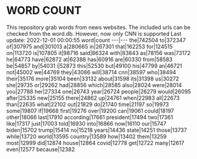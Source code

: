 # WORD COUNT
This repository grab words from news websites. The included urls can be checked from the word.db.
However, now only CNN is supported
Last update: 2022-12-01 00:00:55
word|count
---|---
the|742504
to|372347
of|307975
and|301013
a|280665
in|267301
that|162253
for|124515
on|113720
is|107805
it|98716
said|86324
with|83843
as|78156
was|73172
he|64773
have|62872
at|62388
has|60916
are|60330
from|58583
be|54857
by|54031
i|52873
this|52530
but|49100
his|47799
an|46721
not|45002
we|44769
they|43086
will|38714
cnn|38597
who|38494
their|35176
more|35104
been|33132
about|31598
its|31398
us|30272
she|29735
or|29262
had|28856
which|28585
also|28024
were|28014
you|27788
her|27334
one|26743
year|26724
people|26279
would|26095
after|25335
new|25155
there|24862
up|24761
when|22983
all|22673
than|22635
what|22102
out|21829
do|21740
time|21197
so|19973
some|19807
if|19668
first|19276
over|19200
can|19061
could|18197
other|18066
last|17910
according|17661
president|17494
two|17361
like|17317
just|17003
told|16930
into|16866
now|16110
our|15747
biden|15702
trump|15414
no|15218
years|14436
state|14251
those|13737
while|13720
world|13595
country|13589
how|13402
them|13259
most|12999
did|12874
house|12864
covid|12778
get|12722
many|12617
even|12577
because|12382
